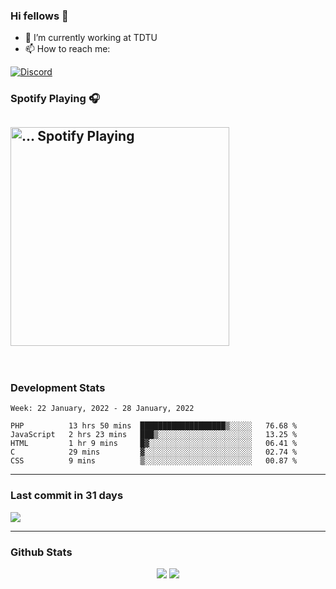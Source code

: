 ### Hi fellows 👋

- 🔭 I’m currently working at TDTU
- 📫 How to reach me:
<a href = "https://discordapp.com/users/517725152327499806">
  <img align="center" src="https://discord.c99.nl/widget/theme-4/517725152327499806.png" alt="Discord"/>
</a>


### Spotify Playing 🎧
[<img src="https://spotify-readme-git-master-maoleng.vercel.app/api/spotify-playing" alt="... Spotify Playing" width="350" />](https://open.spotify.com/user/jo3t0sjswxmpet9c67mq6qph3)
---
<br>

### Development Stats
<!--START_SECTION:waka-->
```text
Week: 22 January, 2022 - 28 January, 2022

PHP          13 hrs 50 mins  ███████████████████▒░░░░░   76.68 % 
JavaScript   2 hrs 23 mins   ███▒░░░░░░░░░░░░░░░░░░░░░   13.25 % 
HTML         1 hr 9 mins     █▓░░░░░░░░░░░░░░░░░░░░░░░   06.41 % 
C            29 mins         ▓░░░░░░░░░░░░░░░░░░░░░░░░   02.74 % 
CSS          9 mins          ▒░░░░░░░░░░░░░░░░░░░░░░░░   00.87 % 
```
<!--END_SECTION:waka-->

---
### Last commit in 31 days
<img src = "https://activity-graph.herokuapp.com/graph?username=maoleng&theme=react-dark">

---
### Github Stats
<p align = "center">
  <img src = "https://github-readme-stats.vercel.app/api?username=maoleng&theme=radical&line_height=27">
  <img src = "https://github-readme-stats.vercel.app/api/top-langs/?username=maoleng&count_private=true&theme=radical&langs_count=3">
</p>
